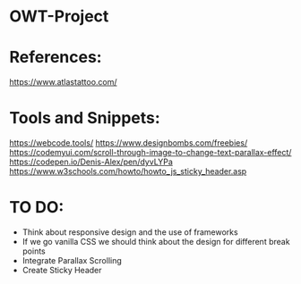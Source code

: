 # OWT-Project

# References:
https://www.atlastattoo.com/

# Tools and Snippets:
https://webcode.tools/
https://www.designbombs.com/freebies/
https://codemyui.com/scroll-through-image-to-change-text-parallax-effect/
https://codepen.io/Denis-Alex/pen/dyvLYPa
https://www.w3schools.com/howto/howto_js_sticky_header.asp 

# TO DO:
- Think about responsive design and the use of frameworks
- If we go vanilla CSS we should think about the design for different break points
- Integrate Parallax Scrolling
- Create Sticky Header